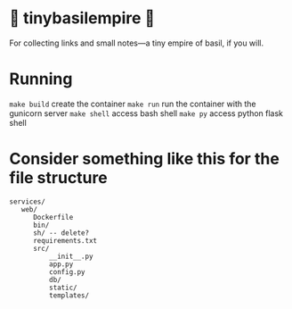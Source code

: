 # 🌱 tinybasilempire 🌱

For collecting links and small notes—a tiny empire of basil, if you will.

# Running

`make build` create the container
`make run` run the container with the gunicorn server
`make shell` access bash shell
`make py` access python flask shell

# Consider something like this for the file structure

```
services/
   web/
      Dockerfile
      bin/
      sh/ -- delete?
      requirements.txt
      src/
          __init__.py
          app.py
          config.py
          db/
          static/
          templates/
```
